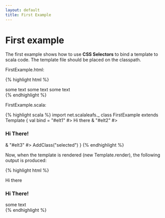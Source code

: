```yaml
---
layout: default
title: First Example
---
```

# First example

The first example shows how to use **CSS Selectors** to bind a template to scala code. The template file should be placed on the classpath.

FirstExample.html:

{% highlight html %}
<div>
  <span id="elt1">some text</span>
  <span id="elt2">some text</span>
  <span id="elt3">some text</span>
</div>
{% endhighlight %}

FirstExample.scala:

{% highlight scala %}
import net.scalaleafs._
class FirstExample extends Template {
  val bind = 
    "#elt1" #> Hi there &
    "#elt2" #> <h3>Hi There!</h3> &
    "#elt3" #> AddClass("selected")
}
{% endhighlight %}

Now, when the template is rendered (new Template.render), the following output is produced:

{% highlight html %}
<div>
  Hi there
  <h3>Hi There!</h3>
  <span id="elt3" class="selected">some text</span>
</div>
{% endhighlight %}
